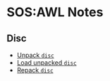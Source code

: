 # SOS:AWL Notes

## Disc

- [Unpack `disc`](./unpack-disc.md)
- [Load unpacked `disc`](./load-unpacked-disc.md)
- [Repack `disc`](./repack-disc.md)
